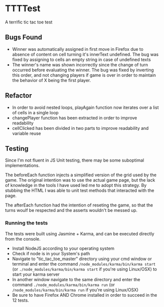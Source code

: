 # TTTTest
A terrific tic tac toe test 

## Bugs Found
* Winner was automatically assigned in first move in Firefox due to absence of content on cell turning it's innerText undefined. The bug was fixed by assigning to cells an empty string in case of undefined texts
* The winner's name was shown incorrectly since the change of turn occurred before evaluating the winner. The bug was fixed by inverting this order, and not changing players if game is over in order to maintain the behavior of X being the first player.

## Refactor
* In order to avoid nested loops, playAgain function now iterates over a list of cells in a single loop
* changePlayer function has been extracted in order to improve readability
* cellClicked has been divided in two parts to improve readability and variable reuse

## Testing 
Since I'm not fluent in JS Unit testing, there may be some suboptimal implementations.

The beforeEach function injects a simplified version of the grid used by the game. The original intention was to use the actual game page, but the lack of knowledge in the tools I have used led me to adopt this strategy. By stubbing the HTML I was able to unit test methods that interacted with the page.

The afterEach function had the intention of reseting the game, so that the turns woulf be respected and the asserts wouldn't be messed up.

### Running the tests

The tests were built using Jasmine + Karma, and can be executed directly from the console.

* Install NodeJS according to your operating system
* Check if node is in your System's path
* Navigate to "tic_tac_toe_master" directory using your cmd window or terminal and enter the command `/node_modules/karma/bin/karma start` (or `./node_modules/karma/bin/karma start` if you're using Linux/OSX) to start your karma server
* In another window navigate to the same directory and enter the command `./node_modules/karma/bin/karma run` (or `/node_modules/karma/bin/karma run` if you're using Linux/OSX)
* Be sure to have Firefox AND Chrome installed in order to succeed in the 12 tests.
